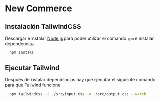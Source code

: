 # New Commerce

## Instalación TailwindCSS

Descargar e Instalar [Node.js](https://nodejs.org/en) para poder utilizar el comando `npm` e instalar dependencias
```bash
  npm install
```

## Ejecutar Tailwind

Después de instalar dependencias hay que ejecutar el siguiente comando para que Tailwind funcione
```bash
  npx tailwindcss -i ./src/input.css -o ./src/output.css --watch
```
